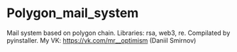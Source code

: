 # Polygon_mail_system
Mail system based on polygon chain. Libraries: rsa, web3, re. Compilated by pyinstaller.
My VK: https://vk.com/mr__optimism (Daniil Smirnov)
